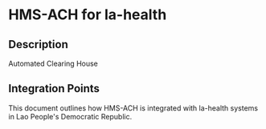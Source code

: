 # HMS-ACH for la-health

## Description

Automated Clearing House

## Integration Points

This document outlines how HMS-ACH is integrated with la-health systems in Lao People's Democratic Republic.
